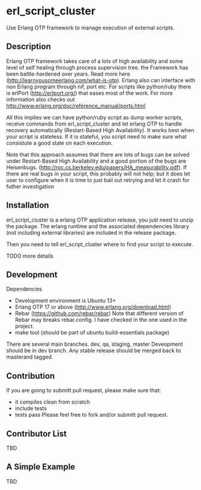 erl_script_cluster
==================

Use Erlang OTP framework  to manage execution of external scripts. 

Description
------------
Erlang  OTP framework takes care of a lots of high availability and some level of self healing through process supervision tree. the Framework has been battle-hardened over years. Read more here (http://learnyousomeerlang.com/what-is-otp). 
Erlang also can interface with non Erlang program through nif, port etc. For scripts like python/ruby there is erlPort (http://erlport.org/) that eases most of the work. For more information also checks out http://www.erlang.org/doc/reference_manual/ports.html

All this implies we can have python/ruby script as dump worker scripts, receive commands from erl_script_cluster and let erlang OTP to handle recovery automatically (Restart-Based High Availability). It works best when your script is stateless. If it is stateful, you script need to make sure what consistute a good state on each execution.

Note that this approach assumes that there are lots of bugs can be solved under Restart-Based High Availability and a good portion of the bugs are Heisenbugs. (http://roc.cs.berkeley.edu/papers/HA_measurability.pdf). If there are real bugs in your script, this probably will not help; but it does let user to configure when it is time to just bail out retrying and let it crash for futher investigation

Installation
-------------
erl_script_cluster is a erlang OTP application release, you just need to unzip the package. 
The erlang runtime and the associated dependencies library (not including external libraries) 
are included in the release package.

Then you need to tell erl_script_cluster where to find your script to execute.

TODO more details

Development
-----------
Dependencies
* Development environment is Ubuntu 13+
* Erlang OTP 17 or above (http://www.erlang.org/download.html)
* Rebar (https://github.com/rebar/rebar) Note that different version of Rebar may breaks rebar.config. I have checked in the one used in the project.
* make tool (should be part of ubuntu build-essentials package)

There are several main branches.
dev, qa, staging, master
Deveopment should be in dev branch. Any stable release should be merged back to masterand tagged.

Contribution
------------
If you are going to submitt pull request, please make sure that:
- it compiles clean from scratch 
- include tests
- tests pass
Please feel free to fork and/or submitt pull request.


Contributor List
----------------
TBD

A Simple Example
-----------------
TBD
